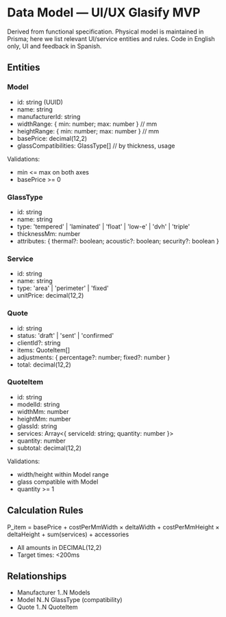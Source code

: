 # Data Model — UI/UX Glasify MVP

Derived from functional specification. Physical model is maintained in Prisma; here we list relevant UI/service entities and rules. Code in English only, UI and feedback in Spanish.

## Entities

### Model
- id: string (UUID)
- name: string
- manufacturerId: string
- widthRange: { min: number; max: number } // mm
- heightRange: { min: number; max: number } // mm
- basePrice: decimal(12,2)
- glassCompatibilities: GlassType[] // by thickness, usage

Validations:
- min <= max on both axes
- basePrice >= 0

### GlassType
- id: string
- name: string
- type: 'tempered' | 'laminated' | 'float' | 'low-e' | 'dvh' | 'triple'
- thicknessMm: number
- attributes: { thermal?: boolean; acoustic?: boolean; security?: boolean }

### Service
- id: string
- name: string
- type: 'area' | 'perimeter' | 'fixed'
- unitPrice: decimal(12,2)

### Quote
- id: string
- status: 'draft' | 'sent' | 'confirmed'
- clientId?: string
- items: QuoteItem[]
- adjustments: { percentage?: number; fixed?: number }
- total: decimal(12,2)

### QuoteItem
- id: string
- modelId: string
- widthMm: number
- heightMm: number
- glassId: string
- services: Array<{ serviceId: string; quantity: number }>
- quantity: number
- subtotal: decimal(12,2)

Validations:
- width/height within Model range
- glass compatible with Model
- quantity >= 1

## Calculation Rules

P_item = basePrice + costPerMmWidth × deltaWidth + costPerMmHeight × deltaHeight + sum(services) + accessories
- All amounts in DECIMAL(12,2)
- Target times: <200ms

## Relationships
- Manufacturer 1..N Models
- Model N..N GlassType (compatibility)
- Quote 1..N QuoteItem